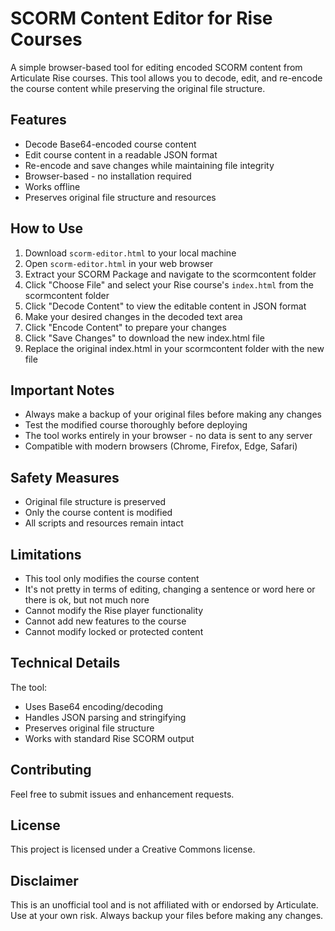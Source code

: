 # SCORM Content Editor for Rise Courses

A simple browser-based tool for editing encoded SCORM content from Articulate Rise courses. This tool allows you to decode, edit, and re-encode the course content while preserving the original file structure.

## Features

- Decode Base64-encoded course content
- Edit course content in a readable JSON format
- Re-encode and save changes while maintaining file integrity
- Browser-based - no installation required
- Works offline
- Preserves original file structure and resources

## How to Use

1. Download `scorm-editor.html` to your local machine
2. Open `scorm-editor.html` in your web browser
3. Extract your SCORM Package and navigate to the scormcontent folder
4. Click "Choose File" and select your Rise course's `index.html` from the scormcontent folder
5. Click "Decode Content" to view the editable content in JSON format
6. Make your desired changes in the decoded text area
7. Click "Encode Content" to prepare your changes
8. Click "Save Changes" to download the new index.html file
9. Replace the original index.html in your scormcontent folder with the new file

## Important Notes

- Always make a backup of your original files before making any changes
- Test the modified course thoroughly before deploying
- The tool works entirely in your browser - no data is sent to any server
- Compatible with modern browsers (Chrome, Firefox, Edge, Safari)

## Safety Measures

- Original file structure is preserved
- Only the course content is modified
- All scripts and resources remain intact

## Limitations

- This tool only modifies the course content
- It's not pretty in terms of editing, changing a sentence or word here or there is ok, but not much nore
- Cannot modify the Rise player functionality
- Cannot add new features to the course
- Cannot modify locked or protected content

## Technical Details

The tool:
- Uses Base64 encoding/decoding
- Handles JSON parsing and stringifying
- Preserves original file structure
- Works with standard Rise SCORM output

## Contributing

Feel free to submit issues and enhancement requests.

## License

This project is licensed under a Creative Commons license.

## Disclaimer

This is an unofficial tool and is not affiliated with or endorsed by Articulate. Use at your own risk. Always backup your files before making any changes.
